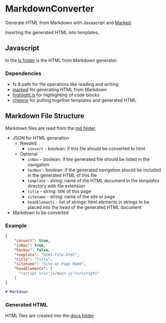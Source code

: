 # MarkdownConverter

Generate HTML from Markdown with Javascript and [Marked](https://marked.js.org).

Inserting the generated HTML into templates.

## Javascript

In the [js folder](/js) is the HTML from Markdown generator.

### Dependencies

- fs & path for file operations like reading and writing
- [marked](https://www.npmjs.com/package/marked) for generating HTML from Markdown
- [highlight.js](https://www.npmjs.com/package/highlight.js) for highlighting of code blocks
- [cheerio](https://www.npmjs.com/package/cheerio) for putting together templates and generated HTML

## Markdown File Structure

Markdown files are read from the [md folder](/md).

- JSON for HTML generation
  - Needed
    - `convert` - boolean: if this file should be converted to html
  - Optional
    - `inNav` - boolean: if the generated file should be listed in the navigation
    - `hasNav` - boolean: if the generated navigation should be included in the generated HTML of this file
    - `template` - string: name of the HTML document in the *templates* directory with file extension
    - `title` - string: title of this page
    - `sitename` - string: name of the site or page
    - `headElements` - list of strings: html elements in strings to be placed into the head of the generated HTML document
- Markdown to be converted

### Example

```json
{
    "convert": true,
    "inNav": true,
    "hasNav": false,
    "template": "html-file.html",
    "title": "Title",
    "sitename": "Site or Page Name",
    "headElements": [
      "<script src='js/main.js'></script>"
    ]
}
```

```md
# Markdown
```

### Generated HTML

HTML files are created into the [docs folder](/docs)
